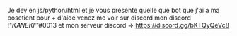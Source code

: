 Je dev en js/python/html et je vous présente quelle que bot que j'ai a ma posetient  pour + d'aide venez me voir sur discord mon discord !"𝐾𝐴𝑁𝐸𝐾𝐼™#0013 et mon serveur discord => https://discord.gg/bKTQyQeVc8
